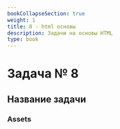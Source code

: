 ```yaml
---
bookCollapseSection: true
weight: 1
title: 8 - html основы
description: Задачи на основы HTML
type: book
---
```

# Задача № 8

## Название задачи


### Assets
